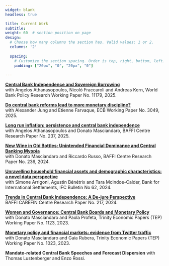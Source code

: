 ```yaml
---
widget: blank
headless: true

title: Current Work
subtitle:
weight: 60  # section position on page
design:
  # Choose how many columns the section has. Valid values: 1 or 2.
  columns: '2'
  
  spacing:
    # Customize the section spacing. Order is top, right, bottom, left.
    padding: ["20px", "0", "20px", "0"]  
  
---
```


**[Central Bank Independence and Sovereign Borrowing](publication/_cbi_debt)**  
with Angelos Athanasopoulos, Nicoló Fraccaroli and Andreas Kern, World Bank Policy Research Working Paper No. 11179, 2025.

**[Do central bank reforms lead to more monetary discipline?](publication/_cbi_money_growth)**  
with Alexander Jung and Etienne Farvaque, ECB Working Paper No. 3049, 2025.

**[Long run inflation: persistence and central bank independence](publication/_cbi_inflation)**  
with Angelos Athanasopoulos and Donato Masciandaro, BAFFI Centre Research Paper No. 237, 2025.

**[New Wine in Old Bottles: Unintended Financial Dominance and Central Banking Myopia](https://papers.ssrn.com/sol3/papers.cfm?abstract_id=5053363)**  
with Donato Masciandaro and Riccardo Russo, BAFFI Centre Research Paper No. 236, 2024.

**[Unravelling household financial assets and demographic characteristics: a novel data perspective](publication/_hfcs_shs)**  
with Simone Arrigoni, Agustin Bénétrix and Tara McIndoe-Calder, Bank for International Settlements, IFC Bulletin No 62, 2024.

**[Trends in Central Bank Independence: A De-jure Perspective](publication/_cbi_trends)**  
BAFFI CAREFIN Centre Research Paper No. 217, 2024.

**[Women and Governance: Central Bank Boards and Monetary Policy](publication/_aler)**  
with Donato Masciandaro and Paola Profeta, Trinity Economic Papers (TEP) Working Paper No. 1123, 2023.

**[Monetary policy and financial markets: evidence from Twitter traffic](publication/_twitter_monpol)**  
with Donato Masciandaro and Gaia Rubera, Trinity Economic Papers (TEP) Working Paper No. 1023, 2023.

**Mandate-related Central Bank Speeches and Forecast Dispersion**
with Thomas Lustenberger and Enzo Rossi.
